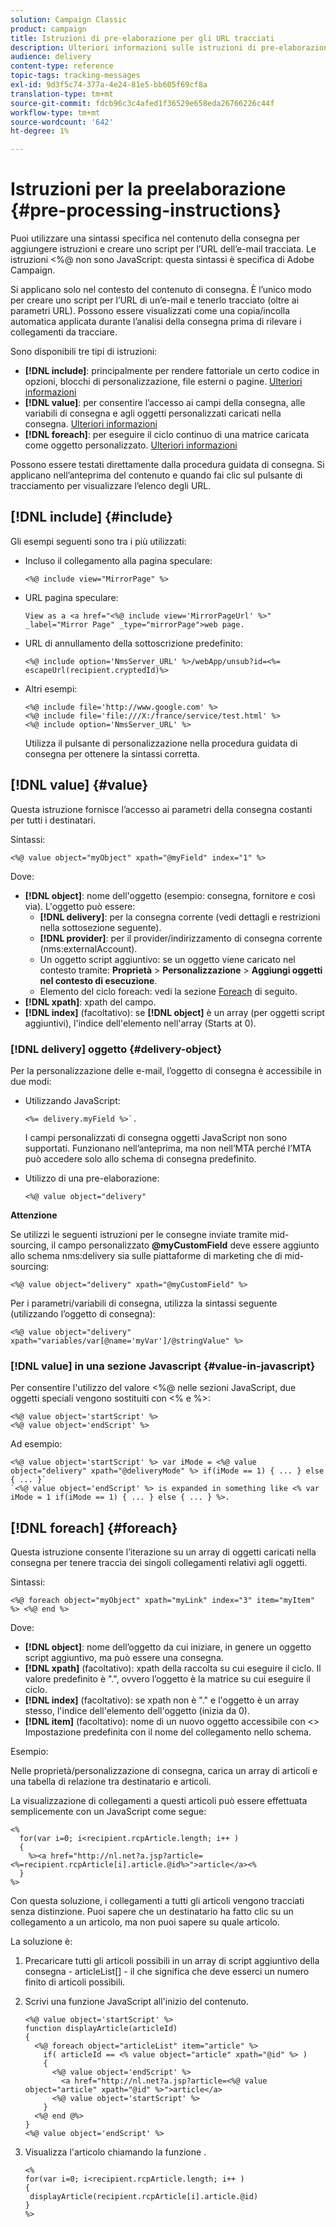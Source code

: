 ```yaml
---
solution: Campaign Classic
product: campaign
title: Istruzioni di pre-elaborazione per gli URL tracciati
description: Ulteriori informazioni sulle istruzioni di pre-elaborazione da utilizzare per creare uno script dell’URL di un messaggio e-mail e tenerlo comunque traccia.
audience: delivery
content-type: reference
topic-tags: tracking-messages
exl-id: 9d3f5c74-377a-4e24-81e5-bb605f69cf8a
translation-type: tm+mt
source-git-commit: fdcb96c3c4afed1f36529e658eda26766226c44f
workflow-type: tm+mt
source-wordcount: '642'
ht-degree: 1%

---
```


# Istruzioni per la preelaborazione {#pre-processing-instructions}

Puoi utilizzare una sintassi specifica nel contenuto della consegna per aggiungere istruzioni e creare uno script per l’URL dell’e-mail tracciata. Le istruzioni &lt;%@ non sono JavaScript: questa sintassi è specifica di Adobe Campaign.

Si applicano solo nel contesto del contenuto di consegna. È l’unico modo per creare uno script per l’URL di un’e-mail e tenerlo tracciato (oltre ai parametri URL). Possono essere visualizzati come una copia/incolla automatica applicata durante l’analisi della consegna prima di rilevare i collegamenti da tracciare.

Sono disponibili tre tipi di istruzioni:

* **[!DNL include]**: principalmente per rendere fattoriale un certo codice in opzioni, blocchi di personalizzazione, file esterni o pagine. [Ulteriori informazioni](#include)
* **[!DNL value]**: per consentire l’accesso ai campi della consegna, alle variabili di consegna e agli oggetti personalizzati caricati nella consegna. [Ulteriori informazioni](#value)
* **[!DNL foreach]**: per eseguire il ciclo continuo di una matrice caricata come oggetto personalizzato. [Ulteriori informazioni](#foreach)

Possono essere testati direttamente dalla procedura guidata di consegna. Si applicano nell’anteprima del contenuto e quando fai clic sul pulsante di tracciamento per visualizzare l’elenco degli URL.

## [!DNL include] {#include}

Gli esempi seguenti sono tra i più utilizzati:

* Incluso il collegamento alla pagina speculare:

   ```
   <%@ include view="MirrorPage" %>  
   ```

* URL pagina speculare:

   ```
   View as a <a href="<%@ include view='MirrorPageUrl' %>" _label="Mirror Page" _type="mirrorPage">web page.
   ```

* URL di annullamento della sottoscrizione predefinito:

   ```
   <%@ include option='NmsServer_URL' %>/webApp/unsub?id=<%= escapeUrl(recipient.cryptedId)%>
   ```

* Altri esempi:

   ```
   <%@ include file='http://www.google.com' %>
   <%@ include file='file:///X:/france/service/test.html' %>
   <%@ include option='NmsServer_URL' %>
   ```

   Utilizza il pulsante di personalizzazione nella procedura guidata di consegna per ottenere la sintassi corretta.

## [!DNL value] {#value}

Questa istruzione fornisce l’accesso ai parametri della consegna costanti per tutti i destinatari.

Sintassi:

```
<%@ value object="myObject" xpath="@myField" index="1" %>
```

Dove:

* **[!DNL object]**: nome dell&#39;oggetto (esempio: consegna, fornitore e così via).
L&#39;oggetto può essere:
   * **[!DNL delivery]**: per la consegna corrente (vedi dettagli e restrizioni nella sottosezione seguente).
   * **[!DNL provider]**: per il provider/indirizzamento di consegna corrente (nms:externalAccount).
   * Un oggetto script aggiuntivo: se un oggetto viene caricato nel contesto tramite: **Proprietà** > **Personalizzazione** > **Aggiungi oggetti nel contesto di esecuzione**.
   * Elemento del ciclo foreach: vedi la sezione [Foreach](#foreach) di seguito.
* **[!DNL xpath]**: xpath del campo.
* **[!DNL index]** (facoltativo): se  **[!DNL object]** è un array (per oggetti script aggiuntivi), l&#39;indice dell&#39;elemento nell&#39;array (Starts at 0).

### [!DNL delivery] oggetto {#delivery-object}

Per la personalizzazione delle e-mail, l’oggetto di consegna è accessibile in due modi:

* Utilizzando JavaScript:

   ```
   <%= delivery.myField %>`.
   ```

   I campi personalizzati di consegna oggetti JavaScript non sono supportati. Funzionano nell’anteprima, ma non nell’MTA perché l’MTA può accedere solo allo schema di consegna predefinito.

* Utilizzo di una pre-elaborazione:

   ```
   <%@ value object="delivery"
   ```


**Attenzione**

Se utilizzi le seguenti istruzioni per le consegne inviate tramite mid-sourcing, il campo personalizzato **@myCustomField** deve essere aggiunto allo schema nms:delivery sia sulle piattaforme di marketing che di mid-sourcing:

```
<%@ value object="delivery" xpath="@myCustomField" %>
```

Per i parametri/variabili di consegna, utilizza la sintassi seguente (utilizzando l’oggetto di consegna):

```
<%@ value object="delivery" xpath="variables/var[@name='myVar']/@stringValue" %>
```

### [!DNL value] in una sezione Javascript  {#value-in-javascript}

Per consentire l&#39;utilizzo del valore &lt;%@ nelle sezioni JavaScript, due oggetti speciali vengono sostituiti con &lt;% e %>:

```
<%@ value object='startScript' %>
<%@ value object='endScript' %>
```

Ad esempio:

```
<%@ value object='startScript' %> var iMode = <%@ value object="delivery" xpath="@deliveryMode" %> if(iMode == 1) { ... } else { ... }`
`<%@ value object='endScript' %> is expanded in something like <% var iMode = 1 if(iMode == 1) { ... } else { ... } %>.
```

## [!DNL foreach] {#foreach}

Questa istruzione consente l’iterazione su un array di oggetti caricati nella consegna per tenere traccia dei singoli collegamenti relativi agli oggetti.

Sintassi:

```
<%@ foreach object="myObject" xpath="myLink" index="3" item="myItem" %> <%@ end %>
```

Dove:

* **[!DNL object]**: nome dell’oggetto da cui iniziare, in genere un oggetto script aggiuntivo, ma può essere una consegna.
* **[!DNL xpath]** (facoltativo): xpath della raccolta su cui eseguire il ciclo. Il valore predefinito è &quot;.&quot;, ovvero l’oggetto è la matrice su cui eseguire il ciclo.
* **[!DNL index]** (facoltativo): se xpath non è &quot;.&quot; e l&#39;oggetto è un array stesso, l&#39;indice dell&#39;elemento dell&#39;oggetto (inizia da 0).
* **[!DNL item]** (facoltativo): nome di un nuovo oggetto accessibile con  &lt;> Impostazione predefinita con il nome del collegamento nello schema.

Esempio:

Nelle proprietà/personalizzazione di consegna, carica un array di articoli e una tabella di relazione tra destinatario e articoli.

La visualizzazione di collegamenti a questi articoli può essere effettuata semplicemente con un JavaScript come segue:

```
<%
  for(var i=0; i<recipient.rcpArticle.length; i++ )
  {
    %><a href="http://nl.net?a.jsp?article=<%=recipient.rcpArticle[i].article.@id%>">article</a><%
  }
%>
```

Con questa soluzione, i collegamenti a tutti gli articoli vengono tracciati senza distinzione. Puoi sapere che un destinatario ha fatto clic su un collegamento a un articolo, ma non puoi sapere su quale articolo.

La soluzione è:

1. Precaricare tutti gli articoli possibili in un array di script aggiuntivo della consegna - articleList[] - il che significa che deve esserci un numero finito di articoli possibili.
1. Scrivi una funzione JavaScript all&#39;inizio del contenuto.

   ```
   <%@ value object='startScript' %>
   function displayArticle(articleId)
   {
     <%@ foreach object="articleList" item="article" %>
       if( articleId == <% value object="article" xpath="@id" %> ) 
       {
         <%@ value object='endScript' %>
           <a href="http://nl.net?a.jsp?article=<%@ value object="article" xpath="@id" %>">article</a>
         <%@ value object='startScript' %>
       } 
     <%@ end @%>
   }
   <%@ value object='endScript' %>
   ```

1. Visualizza l&#39;articolo chiamando la funzione .

   ```
   <%
   for(var i=0; i<recipient.rcpArticle.length; i++ )
   {
    displayArticle(recipient.rcpArticle[i].article.@id)
   }
   %>
   ```
